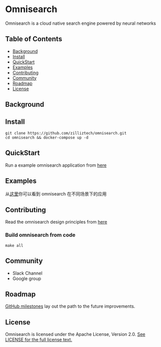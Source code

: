 # Omnisearch
Omnisearch is a cloud native search engine powered by neural networks

## Table of Contents

 - [Background](##Background)
 - [Install](##Install)
 - [QuickStart](##QuickStart)
 - [Examples](##Examples)
 - [Contributing](##Contributing)
 - [Community](##Community)
 - [Roadmap](##Roadmap)
 - [License](##License)
## Background
## Install

    git clone https://github.com/zilliztech/omnisearch.git
    cd omnisearch && docker-compose up -d

## QuickStart
Run a example omnisearch application from [here](https://github.com/zilliztech/omnisearch/tree/master/docs/quickstart)

## Examples
从[这里](https://github.com/zilliztech/omnisearch/tree/master/docs/example)你可以看到 omnisearch 在不同场景下的应用

## Contributing
Read the omnisearch design principles from [here](https://github.com/zilliztech/omnisearch/tree/master/docs/design-principles)
### Build omnisearch from code

    make all
## Community

 - Slack Channel
 - Google group

## Roadmap
[GitHub milestones](https://github.com/zilliztech/omnisearch/milestones) lay out the path to the future improvements.
## License
Omnisearch is licensed under the Apache License, Version 2.0. [See LICENSE for the full license text.](https://github.com/zilliztech/omnisearch/blob/master/LICENSE)
